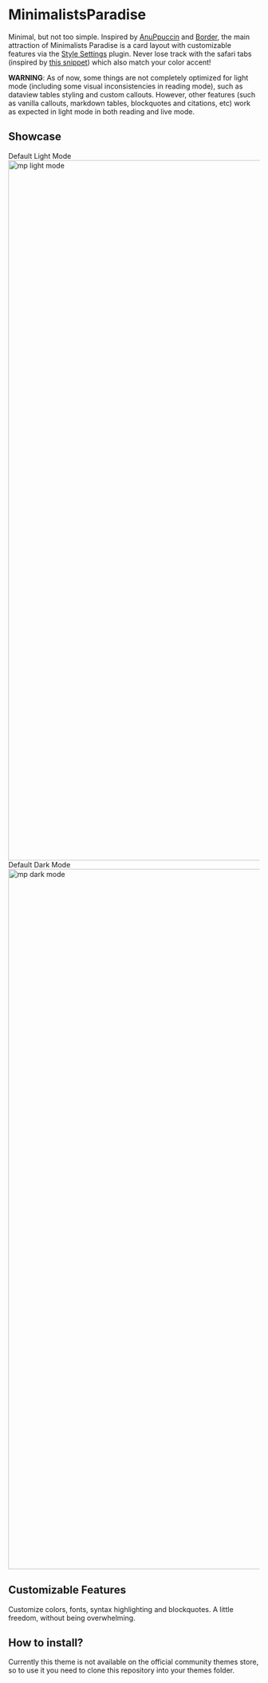 # MinimalistsParadise
Minimal, but not too simple. Inspired by [AnuPpuccin](https://github.com/AnubisNekhet/AnuPpuccin) and [Border](https://github.com/Akifyss/obsidian-border), the main attraction of Minimalists Paradise is a card layout with customizable features via the [Style Settings](https://github.com/mgmeyers/obsidian-style-settings) plugin. Never lose track with the safari tabs (inspired by [this snippet](https://github.com/gavinmn/obsidian-theme/blob/main/safaritabs.css)) which also match your color accent!

**WARNING**: As of now, some things are not completely optimized for light mode (including some visual inconsistencies in reading mode), such as dataview tables styling and custom callouts. However, other features (such as vanilla callouts, markdown tables, blockquotes and citations, etc) work as expected in light mode in both reading and live mode.

## Showcase
Default Light Mode
<img width="1404" alt="mp light mode" src="https://github.com/user-attachments/assets/4390556d-75c9-4738-9b19-07e72b0f7d03" />
Default Dark Mode
<img width="1404" alt="mp dark mode" src="https://github.com/user-attachments/assets/a062ad72-94c4-4f80-aad2-28ceb03a529a" />

## Customizable Features
Customize colors, fonts, syntax highlighting and blockquotes. A little freedom, without being overwhelming.

## How to install?
Currently this theme is not available on the official community themes store, so to use it you need to clone this repository into your themes folder.
